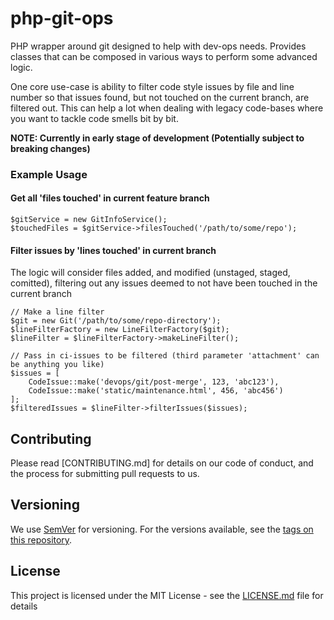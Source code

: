 # php-git-ops
PHP wrapper around git designed to help with dev-ops needs. Provides classes that can be 
composed in various ways to perform some advanced logic. 

One core use-case is ability to filter code style issues by file and line number so that 
issues found, but not touched on the current branch, are filtered out. This can help a lot 
when dealing with legacy code-bases where you want to tackle code smells bit by bit. 

**NOTE: Currently in early stage of development (Potentially subject to breaking changes)**

### Example Usage

#### Get all 'files touched' in current feature branch

```
$gitService = new GitInfoService();
$touchedFiles = $gitService->filesTouched('/path/to/some/repo');
```

#### Filter issues by 'lines touched' in current branch 

The logic will consider files added, and modified (unstaged, staged, comitted), 
filtering out any issues deemed to not have been touched in the current branch

```
// Make a line filter
$git = new Git('/path/to/some/repo-directory');
$lineFilterFactory = new LineFilterFactory($git);
$lineFilter = $lineFilterFactory->makeLineFilter();

// Pass in ci-issues to be filtered (third parameter 'attachment' can be anything you like)
$issues = [
    CodeIssue::make('devops/git/post-merge', 123, 'abc123'),
    CodeIssue::make('static/maintenance.html', 456, 'abc456')
];
$filteredIssues = $lineFilter->filterIssues($issues);
```

## Contributing

Please read [CONTRIBUTING.md] for details on our code of conduct, and the process for submitting pull requests to us.

## Versioning

We use [SemVer](http://semver.org/) for versioning. For the versions available, see the [tags on this repository](https://github.com/your/project/tags). 

## License

This project is licensed under the MIT License - see the [LICENSE.md](LICENSE.md) file for details
